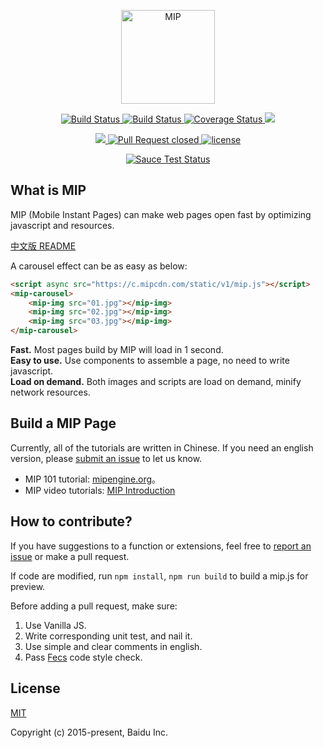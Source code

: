 <p align='center'>
	<a href="https://www.mipengine.org/">
		<img width="150" src="https://www.mipengine.org/static/img/mip_logo_3b722d7.png" title='MIP' alt='MIP'>
	</a>
</p>
<p align='center'>
	<a href='https://travis-ci.org/mipengine/mip'>
		<img src='https://travis-ci.org/mipengine/mip.svg?branch=master' title='Build Status' alt='Build Status'>
	</a>
	<a href='https://saucelabs.com/beta/builds/be1067b00f7c414297d77692ac82cf67'>
		<img src='https://saucelabs.com/buildstatus/mipengine' title='Build Status' alt='Build Status'>
	</a>
	<a href='https://coveralls.io/github/mipengine/mip?branch=master'>
		<img src='https://coveralls.io/repos/github/mipengine/mip/badge.svg?branch=master' title='Coverage Status' alt='Coverage Status' />
	</a>
	<a href="https://gitter.im/mipengine/mip?utm_source=badge&utm_medium=badge&utm_campaign=pr-badge&utm_content=badge" title="gitter chat" alt='gitter chat'>
		<img src="https://badges.gitter.im/mipengine/mip.svg"/>
	</a>
</p>
</p>
<p align='center'>
	<a href="https://david-dm.org/mipengine/mip" title="dependencies status" alt='dependencies Status'>
		<img src="https://david-dm.org/mipengine/mip/status.svg"/>
	</a>	
	<a href='http://issuestats.com/github/mipengine/mip'>
		<img src='http://issuestats.com/github/mipengine/mip/badge/pr?style=flat' title='Pull Request closed' alt='Pull Request closed'>
	</a>
	<a href='https://opensource.org/licenses/MIT'>
		<img src='https://img.shields.io/github/license/mashape/apistatus.svg'  title='license' alt='license'>
	</a>
</p>
<p align='center'>
	<a href="https://saucelabs.com/beta/builds/be1067b00f7c414297d77692ac82cf67">
		<img src='https://saucelabs.com/browser-matrix/mipengine.svg' title='Sauce Test Status' alt='Sauce Test Status'>
	</a>
</p>


## What is MIP

MIP (Mobile Instant Pages) can make web pages open fast by optimizing javascript and resources.

<a href="./README-zh_CN.md">中文版 README</a>

A carousel effect can be as easy as below:

```html
<script async src="https://c.mipcdn.com/static/v1/mip.js"></script>
<mip-carousel>
    <mip-img src="01.jpg"></mip-img>
    <mip-img src="02.jpg"></mip-img>
    <mip-img src="03.jpg"></mip-img>
</mip-carousel>
```

**Fast.** Most pages build by MIP will load in 1 second.  
**Easy to use.** Use components to assemble a page, no need to write javascript.  
**Load on demand.** Both images and scripts are load on demand, minify network resources.  

## Build a MIP Page

Currently, all of the tutorials are written in Chinese. If you need an english version, please [submit an issue](https://github.com/mipengine/mip/issues) to let us know.

- MIP 101 tutorial: [mipengine.org](https://www.mipengine.org/doc/00-mip-101.html)。
- MIP video tutorials: [MIP Introduction](http://bit.baidu.com/course/detail/id/187/column/120.html)


## How to contribute?
If you have suggestions to a function or extensions, feel free to [report an issue](https://github.com/mipengine/mip/issues) or make a pull request.

If code are modified, run `npm install`, `npm run build` to build a mip.js for preview.

Before adding a pull request, make sure:
1. Use Vanilla JS.
2. Write corresponding unit test, and nail it.
3. Use simple and clear comments in english.
4. Pass [Fecs](http://fecs.baidu.com/demo) code style check.


## License

[MIT](./LICENSE)

Copyright (c) 2015-present, Baidu Inc.
